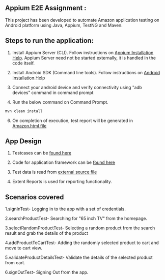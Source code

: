 ## Appium E2E Assignment : 

This project has been developed to automate Amazon application testing on Android platform using Java, Appium, TestNG and Maven.

## Steps to run the application:

1. Install Appium Server (CLI). Follow instructions on [Appium Installation Help](http://appium.io/docs/en/about-appium/getting-started/). Appium Server need not be started externally, it is handled in the code itself.

2. Install Android SDK (Command line tools). Follow instructions on [Android Installation Help](https://developer.android.com/studio/?gclid=CjwKCAjwwYP2BRBGEiwAkoBpAohuHRSwpwUk11WkmX7U1dBifIror9wPrmD_xfqMJVCdfkNqB-nSbhoCFyMQAvD_BwE&gclsrc=aw.ds)

3. Connect your android device and verify connectivity using "adb devices" command in command prompt

5. Run the below command on Command Prompt.

```sh
mvn clean install
```
6. On completion of execution, test report will be generated in [Amazon.html file](https://github.com/floyd96/AmazonAssignment/tree/master/Reports/htmlreport.html)




## App Design

1. Testcases can be [found here](https://github.com/floyd96/AmazonAssignment/tree/master/src/test/java/Appium/Assignment)

2. Code for application framework can be [found here](https://github.com/floyd96/AmazonAssignment/tree/master/src/main/java)

3. Test data is read from [external source file](https://github.com/floyd96/AmazonAssignment/tree/master/src/main/java/AmazonTestData.xlsx)

5. Extent Reports is used for reporting functionality.


## Scenarios covered

1.signInTest- Logging in to the app with a set of credentials.

2.searchProductTest- Searching for "65 inch TV" from the homepage.

3.selectRandomProductTest- Selecting a random product from the search result and grab the details of the product

4.addProductToCartTest- Adding the randomly selected product to cart and move to cart view.

5.validateProductDetailsTest- Validate the details of the selected product from cart.

6.signOutTest- Signing Out from the app.

